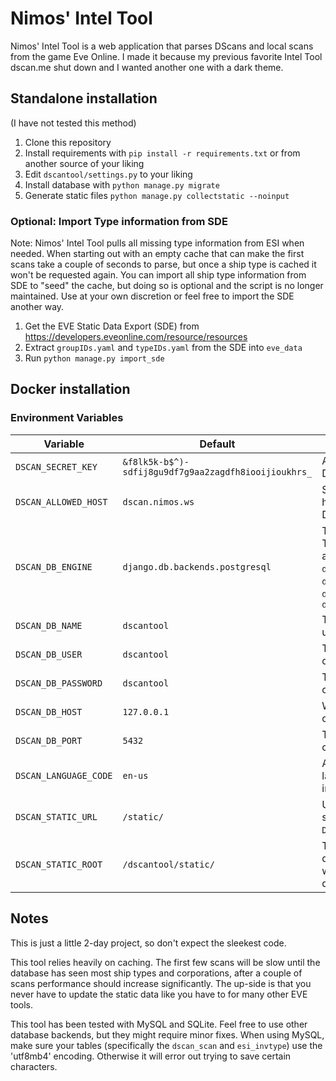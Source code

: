 # Nimos' Intel Tool

Nimos' Intel Tool is a web application that parses DScans and local scans from the game Eve Online.
I made it because my previous favorite Intel Tool dscan.me shut down and I wanted another one with a dark theme.

## Standalone installation

(I have not tested this method)

1. Clone this repository
2. Install requirements with `pip install -r requirements.txt` or from another source of your liking
3. Edit `dscantool/settings.py` to your liking
4. Install database with `python manage.py migrate`
5. Generate static files `python manage.py collectstatic --noinput`

### Optional: Import Type information from SDE

Note: Nimos' Intel Tool pulls all missing type information from ESI when needed. When starting out with an empty cache that can make the first scans take a couple of seconds to parse, but once a ship type is cached it won't be requested again. You can import all ship type information from SDE to "seed" the cache, but doing so is optional and the script is no longer maintained. Use at your own discretion or feel free to import the SDE another way.

1. Get the EVE Static Data Export (SDE) from https://developers.eveonline.com/resource/resources
2. Extract `groupIDs.yaml` and `typeIDs.yaml` from the SDE into `eve_data`
3. Run `python manage.py import_sde`

## Docker installation

### Environment Variables

| Variable            | Default                                            | Dscription |
|---------------------|----------------------------------------------------|------------|
|`DSCAN_SECRET_KEY`   |`&f8lk5k-b$^)-sdfij8gu9df7g9aa2zagdfh8iooijioukhrs_`|A secret key for a particular Django installation.|
|`DSCAN_ALLOWED_HOST` |`dscan.nimos.ws`                                    |String representing the host/domain name that this Django site can serve.|
|`DSCAN_DB_ENGINE`    |`django.db.backends.postgresql`                     |The database backend to use. The built-in database backends are: `django.db.backends.postgresql`, `django.db.backends.mysql`, `django.db.backends.sqlite3`, `django.db.backends.oracle`|
|`DSCAN_DB_NAME`      |`dscantool`                                         |The name of the database to use.|
|`DSCAN_DB_USER`      |`dscantool`                                         |The username to use when connecting to the database.|
|`DSCAN_DB_PASSWORD`  |`dscantool`                                         |The password to use when connecting to the database.|
|`DSCAN_DB_HOST`      |`127.0.0.1`                                         |Which host to use when connecting to the database.|
|`DSCAN_DB_PORT`      |`5432`                                              |The port to use when connecting to the database.|
|`DSCAN_LANGUAGE_CODE`|`en-us`                                             |A string representing the language code for this installation.|
|`DSCAN_STATIC_URL`   |`/static/`                                          |URL to use when referring to static files located in `DSCAN_STATIC_ROOT`.|
|`DSCAN_STATIC_ROOT`  |`/dscantool/static/`                                |The absolute path to the directory where collectstatic will collect static files for deployment.|

## Notes

This is just a little 2-day project, so don't expect the sleekest code.

This tool relies heavily on caching. The first few scans will be slow until the database has seen most ship types and corporations, after a couple of scans performance should increase significantly. The up-side is that you never have to update the static data like you have to for many other EVE tools.

This tool has been tested with MySQL and SQLite. Feel free to use other database backends, but they might require minor fixes. When using MySQL, make sure your tables (specifically the `dscan_scan` and `esi_invtype`) use the 'utf8mb4' encoding. Otherwise it will error out trying to save certain characters.
